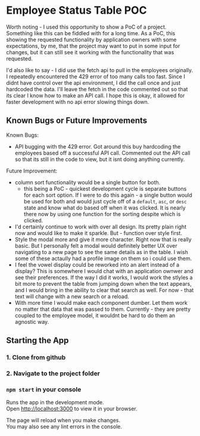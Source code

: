 # Employee Status Table POC

Worth noting - I used this opportunity to show a PoC of a project. Something like this can be fiddled with for a long time. As a PoC, this showing the requested functionality by application owners with some expectations, by me, that the project may want to put in some input for changes, but it can still see it working with the functionality that was requested.

I'd also like to say - I did use the fetch api to pull in the employees originally. I repeatedly encountered the 429 error of too many calls too fast. Since I didnt have control over the api environment, I did the call once and just hardcoded the data. I'll leave the fetch in the code commented out so that its clear I know how to make an API call. I hope this is okay, it allowed for faster development with no api error slowing things down.

## Known Bugs or Future Improvements

Known Bugs:

- API bugging with the 429 error. Got around this buy hardcoding the employees based off a successful API call. Commented out the API call so that its still in the code to view, but it isnt doing anything currently.

Future Improvement:

- column sort functionality would be a single button for both.
  - this being a PoC - quickest development cycle is separate buttons for each sort option. If I were to do this again - a single button would be used for both and would just cycle off of a `default`, `asc`, or `desc` state and know what do based off when it was clicked. It is nearly there now by using one function for the sorting despite which is clicked.
- I'd certainly continue to work with over all design. Its pretty plain right now and would like to make it sparkle. But - function over style first.
- Style the modal more and give it more character. Right now that is really basic. But I personally felt a modal would definitely better UX over navigating to a new page to see the same details as in the table. I wish some of these actaully had a profile image on them so i could use them.
- I feel the vowel display could be reworked into an alert instead of a display? This is somewhere I would chat with an application ownwer and see their preferences. If the way I did it works, I would work the stlyles a bit more to prevent the table from jumping down when the text appears, and I would bring in the ability to clear that search as well. For now - that text will change with a new search or a reload.
- With more time I would make each component dumber. Let them work no matter that data that was passed to them. Currently - they are pretty coupled to the employee model, it wouldnt be hard to do them an agnostic way.

## Starting the App

### 1. Clone from github

### 2. Navigate to the project folder

### `npm start` in your console

Runs the app in the development mode.\
Open [http://localhost:3000](http://localhost:3000) to view it in your browser.

The page will reload when you make changes.\
You may also see any lint errors in the console.

